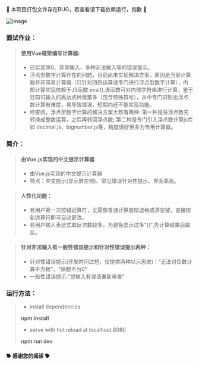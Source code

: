 🍉 本项目打包文件存在BUG，若查看请下载依赖运行，抱歉 🍉


 ![image](http://m.qpic.cn/psc?/V11E9jQr163cUb/UVjGSBgujG6XwMFsQlvXRUs5OyATN9bXB*3XKata9*Pp*4KyrprF8EKIlkq0ttkQNFC1elWel1nr0pA3fgtvWQ!!/b&bo=lwH0AZcB9AEDCSw!&rf=viewer_4)


###  面试作业：

> #### 使用Vue框架编写计算器:
>
> - 已实现除0、异常输入、多种非法输入等的错误提示。
> - 浮点型数字计算存在的问题，目前尚未实现解决方案，原因是当前计算器并非简易计算器（只针对四则运算或专门进行浮点型数字计算），内部计算实现依赖于JS函数 eval(),该函数可对内部字符串进行计算，鉴于目前可输入的表达式种类繁多（包含特殊符号），从中专门识别出浮点数计算有难度，易导致错误，短期内还不能实现功能。
> - 经查阅，浮点型数字计算的解决方案大致有两种: 第一种是将浮点数先转换成整数运算，之后再转回浮点数; 第二种是专门引入浮点数计算js库如 decimal.js、bignumber.js等，精度很好但多为专用计算器。



### 简介：

> #### 由Vue.js实现的中文提示计算器
>
> - 由Vue.js实现的中文提示计算器
> - 特点：中文提示(显示屏左侧)、常见错误针对性提示、界面美观。

> #### 人性化功能：
>
> - 若用户第一次按错运算符，无需像普通计算器按退格或清空键，直接按新运算符即可自动更改。
> - 若用户输入表达式取反次数较多，为避免显示过多"()",先计算结果后取反。

> #### 针对非法输入有一般性错误提示和针对性错误提示两种：
>
> - 针对性错误提示(开发时间过短，仅提供两种以示思维)："无法对负数计算平方根"、"除数不为0"
> - 一般性错误提示:"您输入有误请重新审查"



### 运行方法：

>-  install dependencies
>
>**npm install**
>
>- serve with hot reload at localhost:8080
>
>**npm run dev**



#### **🐕  感谢您的阅读 🐕**
